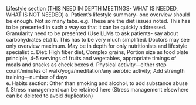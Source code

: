 Lifestyle section (THIS NEED IN DEPTH MEETINGS- WHAT IS NEEDED, WHAT IS NOT NEEDED)
a. Patient’s lifestyle summary- one overview should be enough. Not so many tabs. e.g. These are the diet issues noted. This has to be presented in such a way so that it can be quickly addressed. Granularity need to be presented (Use LLMs to ask patients- say about carbohydrates etc)
b. This has to be very much simplified. Doctors may see only overview maximum. May be in depth for only nutritionists and lifestyle specialist
c. Diet: High fiber diet, Complex grains, Portion size as food plate principle, 4-5 servings of fruits and vegetables, appropriate timings of meals and snacks as check boxes
d. Physical activity—either step count/minutes of walk/yoga/meditation/any aerobic activity; Add strength training—number of days  
e. Habits section: Other than smoking and alcohol, to add substance abuse
f. Stress management can be retained here (Stress management elsewhere can be deleted to avoid duplication)
